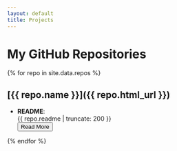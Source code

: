 ```yaml
---
layout: default
title: Projects
---
```


# My GitHub Repositories

{% for repo in site.data.repos %}
## [{{ repo.name }}]({{ repo.html_url }})
- **README**:
  <div class="readme-container">
    <div class="readme-preview" id="preview-{{ repo.name }}">
      {{ repo.readme | truncate: 200 }}
    </div>
    <div class="readme-full" id="full-{{ repo.name }}" style="display: none;">
      {{ repo.readme }}
    </div>
    <button class="read-more-button" onclick="toggleReadme('{{ repo.name }}')">Read More</button>
  </div>
{% endfor %}


<link rel="stylesheet" href="/assets/css/style.css">
<script src="/assets/js/script.js"></script>